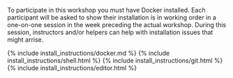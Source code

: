To participate in this workshop you must have Docker installed. Each participant will be asked to
show their installation is in working order in a one-on-one session in the week preceding the actual workshop. During this
session, instructors and/or helpers can help with installation issues that might arrise.

{% include install_instructions/docker.md %}
{% include install_instructions/shell.html %}
{% include install_instructions/git.html %}
{% include install_instructions/editor.html %}

